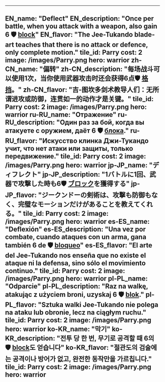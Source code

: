 ---

EN_name: "Deflect"
EN_description: "Once per battle, when you attack with a weapon, also gain 6 🛡️️ <u>block</u>"
EN_flavor: "The Jee-Tukando blade-art teaches that there is no attack or defence, only complete motion."
tile_id: Parry
cost: 2
image: /images/Parry.png
hero: warrior
zh-CN_name: "偏转"
zh-CN_description: "每场战斗可以使用1次，当你使用武器攻击时还会获得6点🛡️️ <u>格挡</u>。"
zh-CN_flavor: "吉-图坎多剑术教导人们：无所谓进攻或防御，连贯如一的动作才是关键。"
tile_id: Parry
cost: 2
image: /images/Parry.png
hero: warrior
ru-RU_name: "Отражение"
ru-RU_description: "Один раз за бой, когда вы атакуете с оружием, даёт 6 🛡️️ <u>блока</u>."
ru-RU_flavor: "Искусство клинка Джи-Тукандо учит, что нет атаки или защиты, только передвижение."
tile_id: Parry
cost: 2
image: /images/Parry.png
hero: warrior
jp-JP_name: "ディフレクト"
jp-JP_description: "1バトルに1回、武器で攻撃した時も6🛡️️ <u>ブロック</u>を獲得する"
jp-JP_flavor: "ジークンドーの剣術は、攻撃も防御もなく、完璧なモーションだけがあることを教えてくれる。"
tile_id: Parry
cost: 2
image: /images/Parry.png
hero: warrior
es-ES_name: "Deflexión"
es-ES_description: "Una vez por combate, cuando ataques con un arma, gana también 6 de 🛡️️ <u>bloqueo</u>"
es-ES_flavor: "El arte del Jee-Tukando nos enseña que no existe el ataque ni la defensa, sino sólo el movimiento continuo."
tile_id: Parry
cost: 2
image: /images/Parry.png
hero: warrior
pl-PL_name: "Odparcie"
pl-PL_description: "Raz na walkę, atakując z użyciem broni, uzyskaj 6 🛡️️ <u>blok</u>."
pl-PL_flavor: "Sztuka walki Jee-Tukando nie polega na ataku lub obronie, lecz na ciągłym ruchu."
tile_id: Parry
cost: 2
image: /images/Parry.png
hero: warrior
ko-KR_name: "막기"
ko-KR_description: "전투 당 한 번, 무기로 공격할 때 6의 🛡️️ <u>block</u>도 얻습니다"
ko-KR_flavor: "절관도의 검술에는 공격이나 방어가 없고, 완전한 동작만을 가르칩니다."
tile_id: Parry
cost: 2
image: /images/Parry.png
hero: warrior
---